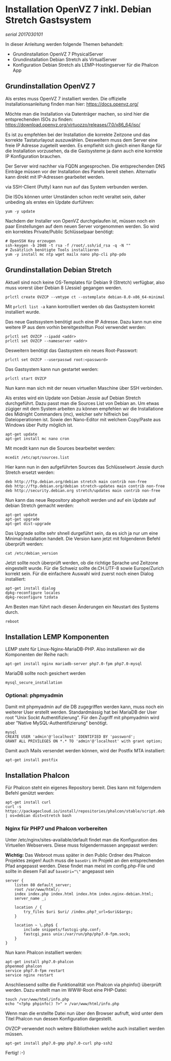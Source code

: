 # Installation OpenVZ 7 inkl. Debian Stretch Gastsystem

*serial 2017030101*

In dieser Anleitung werden folgende Themen behandelt:
 - Grundinstallation OpenVZ 7 PhysicalServer
 - Grundinstallation Debian Stretch als VirtualServer
 - Konfiguration Debian Stretch als LEMP-Hostingserver für die Phalcon App

## Grundinstallation OpenVZ 7
Als erstes muss OpenVZ 7 installiert werden. Die offizielle Installationsanleitung finden man hier: https://docs.openvz.org/ 

Möchte man die Installation via Datenträger machen, so sind hier die entsprechenden ISOs zu finden: https://download.openvz.org/virtuozzo/releases/7.0/x86_64/iso/ 

Es ist zu empfehlen bei der Installation die korrekte Zeitzone und das korrekte Tastaturlayout auszuwählen.
Desweitern muss dem Server eine freie IP Adresse zugeteilt werden. Es empfiehlt sich gleich einen Range für die Installation vorzusehen, da die Gastsysteme ja dann auch eine korrekte IP Konfiguration brauchen.

Der Server wird nachher via FQDN angesprochen. Die entsprechenden DNS Einträge müssen vor der Installation des Panels bereit stehen. Alternativ kann direkt mit IP-Adressen gearbeitet werden.

via SSH-Client (Putty) kann nun auf das System verbunden werden.

Die ISOs können unter Umständen schon recht veraltet sein, daher unbeding als erstes ein Update durführen:
```
yum -y update
```

Nachdem der Installer von OpenVZ durchgelaufen ist, müssen noch ein paar Einstellungen auf dem neuen Server vorgenommen werden.
So wird ein korrektes Private/Public Schlüsselpaar benötigt:
```
# OpenSSH Key erzeugen
ssh-keygen -b 2048 -t rsa -f /root/.ssh/id_rsa -q -N ""
# Zusätzlich benötigte Tools installieren
yum -y install mc ntp wget mailx nano php-cli php-pdo
```

## Grundinstallation Debian Stretch
Aktuell sind noch keine OS-Templates für Debian 9 (Stretch) verfügbar, also muss vorerst über Debian 8 (Jessie) gegangen werden.
```
prlctl create OVZCP --vmtype ct --ostemplate debian-8.0-x86_64-minimal
```

Mit `prlctl list -a` kann kontrolliert werden ob das Gastsystem korrekt installiert wurde.

Das neue Gastssystem benötigt auch eine IP Adresse. Dazu kann nun eine weitere IP aus dem vorhin bereitgestelltun Pool verwendet werden:
```
prlctl set OVZCP --ipadd <addr>
prlctl set OVZCP --nameserver <addr>
```

Desweitern benötigt das Gastsystem ein neues Root-Passwort:
```
prlctl set OVZCP --userpasswd root:<password>
```

Das Gastsystem kann nun gestartet werden:
```
prlctl start OVZCP
```

Nun kann man sich mit der neuen virtuellen Maschine über SSH verbinden.

Als erstes wird ein Update von Debian Jessie auf Debian Stretch durchgeführt. Dazu passt man die Sources List von Debian an.
Um etwas zügiger mit dem System arbeiten zu können empfehlen wir die Installatione des Midnight Commanders (mc), welcher sehr hilfreich bei Dateioperationen ist. Sowie den Nano-Editor mit welchem Copy/Paste aus Windows über Putty möglich ist.
```
apt-get update
apt-get install mc nano cron
```

Mit mcedit kann nun die Sources bearbeitet werden:
```
mcedit /etc/apt/sources.list
```


Hier kann nun in den aufgeführten Sources das Schlüsselwort Jessie durch Stretch ersetzt werden:
```
deb http://ftp.debian.org/debian stretch main contrib non-free
deb http://ftp.debian.org/debian stretch-updates main contrib non-free
deb http://security.debian.org stretch/updates main contrib non-free
```

Nun kann das neue Repository abgeholt werden und auf ein Update auf debian Stretch gemacht werden:
```
apt-get update
apt-get upgrade
apt-get dist-upgrade
```

Das Upgrade sollte sehr shnell durgeführt sein, da es sich ja nur um eine Minimal-Installation handelt. Die Version kann jetzt mit folgendenm Befehl überprüft werden:
```
cat /etc/debian_version
```

Jetzt sollte noch überprüft werden, ob die richtige Sprache und Zeitzone eingestellt wurde. Für die Schweiz sollte de.CH.UTF-8 sowie Europe/Zurich korrekt sein.
Für die einfachere Auswahl wird zuerst noch einen Dialog installiert:
```
apt-get install dialog
dpkg-reconfigure locales
dpkg-reconfigure tzdata
```

Am Besten man führt nach diesen Änderungen ein Neustart des Systems durch.
```
reboot
```

## Installation LEMP Komponenten
LEMP steht für Linux-Nginx-MariaDB-PHP. Also installieren wir die Komponenten der Reihe nach:
```
apt-get install nginx mariadb-server php7.0-fpm php7.0-mysql
```

MariaDB sollte noch gesichert werden
```
mysql_secure_installation
```

### Optional: phpmyadmin
Damit mit phpmyadmin auf die DB zugegriffen werden kann, muss noch ein weiterer User erstellt werden.
Standardmässig hat bei MariaDB der User root "Unix Sockt Authentifizierung". Für den Zugriff mit phpmyadmin wird aber "Native MySQL-Authentifizierung" benötigt.
```
mysql
CREATE USER 'admin'@'localhost' IDENTIFIED BY 'password';
GRANT ALL PRIVILEGES ON *.* TO 'admin'@'localhost' with grant option;
```

Damit auch Mails versendet werden können, wird der Postfix MTA installiert:
```
apt-get install postfix
```

## Installation Phalcon
Für Phalcon steht ein eigenes Repository bereit. Dies kann mit folgerndem Befehl genützt werden:
```
apt-get install curl
curl -s https://packagecloud.io/install/repositories/phalcon/stable/script.deb.sh | os=debian dist=stretch bash
```

### Nginx für PHP7 und Phalcon vorbereiten
Unter /etc/nginx/sites-available/default findet man die Konfiguration des Virtuellen Webservers. Diese muss folgendermassen angepasst werden:

**Wichtig:** Das Webroot muss später in den Public Ordner des Phalcon Projektes zeigen! 
Auch muss die ``baseUri`` im Projekt an den entsprechenden Pfad angepasst werden. Diese findet man meist im config.php-File und sollte in diesem Fall auf ``baseUri="\"`` angepasst sein
```
server {
    listen 80 default_server;
    root /var/www/html/;
    index index.php index.html index.htm index.nginx-debian.html;
    server_name _;

    location / {
        try_files $uri $uri/ /index.php?_url=$uri&$args;
    }

    location ~ \.php$ {
        include snippets/fastcgi-php.conf;
        fastcgi_pass unix:/var/run/php/php7.0-fpm.sock;
    }
}
```

Nun kann Phalcon installiert werden:
```
apt-get install php7.0-phalcon
phpenmod phalcon
service php7.0-fpm restart
service nginx restart
```

Anschliessend sollte die Funktionalität von Phalcon via phpinfo() überprüft werden. Dazu erstellt man im WWW-Root eine PHP-Datei:
```
touch /var/www/html/info.php
echo "<?php phpinfo() ?>" > /var/www/html/info.php
```
Wenn man die erstellte Datei nun über den Browser aufruft, wird unter dem Titel Phalcon nun dessen Konfiguration dargestellt.

OVZCP verwendet noch weitere Bibliotheken welche auch installiert werden müssen.
```
apt-get install php7.0-gmp php7.0-curl php-ssh2
```

Fertig! :-)
